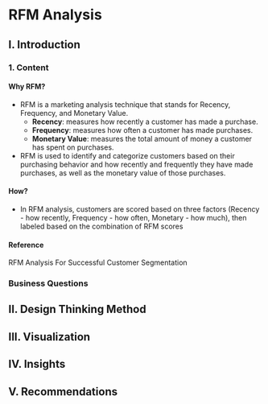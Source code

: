 # RFM Analysis
## I. Introduction
### 1. Content
#### Why RFM?
- RFM is a marketing analysis technique that stands for Recency, Frequency, and Monetary Value.
  - **Recency**: measures how recently a customer has made a purchase.
  - **Frequency**: measures how often a customer has made purchases.
  - **Monetary Value**: measures the total amount of money a customer has spent on purchases.
- RFM is used to identify and categorize customers based on their purchasing behavior and how recently and frequently they have made purchases, as well as the monetary value of those purchases.
#### How?
- In RFM analysis, customers are scored based on three factors (Recency - how recently, Frequency - how often, Monetary - how much), then labeled based on the combination of RFM scores
#### Reference
RFM Analysis For Successful Customer Segmentation

### Business Questions



## II. Design Thinking Method



## III. Visualization



## IV. Insights



## V. Recommendations


